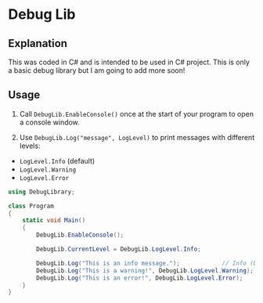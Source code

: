 # Debug Lib

## Explanation
This was coded in C# and is intended to be used in C# project. This is only a basic debug library but I am going to add more soon!

## Usage

1. Call `DebugLib.EnableConsole()` once at the start of your program to open a console window.

2. Use `DebugLib.Log("message", LogLevel)` to print messages with different levels:
- `LogLevel.Info` (default)
- `LogLevel.Warning`
- `LogLevel.Error`

```csharp
using DebugLibrary;

class Program
{
    static void Main()
    {
        DebugLib.EnableConsole();

        DebugLib.CurrentLevel = DebugLib.LogLevel.Info;

        DebugLib.Log("This is an info message.");            // Info (blue)
        DebugLib.Log("This is a warning!", DebugLib.LogLevel.Warning);  // Warning (yellow)
        DebugLib.Log("This is an error!", DebugLib.LogLevel.Error);     // Error (red)
    }
}
